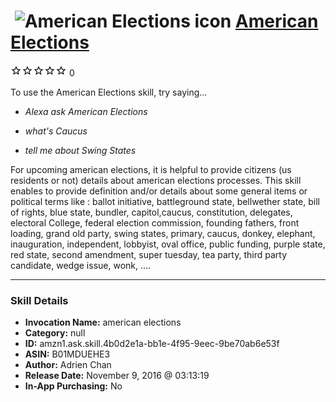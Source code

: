 # &nbsp;<img src="skill_icon" alt="American Elections icon" width="36"> [American Elections](http://alexa.amazon.com/#skills/amzn1.ask.skill.4b0d2e1a-bb1e-4f95-9eec-9be70ab6e53f)
![0 stars](../../images/ic_star_border_black_18dp_1x.png)![0 stars](../../images/ic_star_border_black_18dp_1x.png)![0 stars](../../images/ic_star_border_black_18dp_1x.png)![0 stars](../../images/ic_star_border_black_18dp_1x.png)![0 stars](../../images/ic_star_border_black_18dp_1x.png) 0

To use the American Elections skill, try saying...

* *Alexa ask American Elections*

* *what's Caucus*

* *tell me about Swing States*

For upcoming american elections, it is helpful to provide citizens (us residents or not) details about american elections processes. This skill  enables to provide definition and/or  details about some general items or political terms   like : ballot initiative, battleground state, bellwether state, bill of rights, blue state, bundler, capitol,caucus, constitution, delegates, electoral College, federal election commission, founding fathers, front loading, grand old party, swing states, primary, caucus, donkey, elephant, inauguration, independent, lobbyist, oval office, public funding, purple state, red state, second amendment, super tuesday, tea party, third party candidate, wedge issue, wonk, ....

***

### Skill Details

* **Invocation Name:** american elections
* **Category:** null
* **ID:** amzn1.ask.skill.4b0d2e1a-bb1e-4f95-9eec-9be70ab6e53f
* **ASIN:** B01MDUEHE3
* **Author:** Adrien Chan
* **Release Date:** November 9, 2016 @ 03:13:19
* **In-App Purchasing:** No
